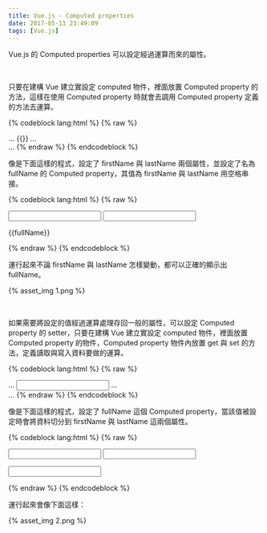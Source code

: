 ```yaml
---
title: Vue.js - Computed properties
date: 2017-05-11 23:49:09
tags: [Vue.js]
---
```


Vue.js 的 Computed properties 可以設定經過運算而來的屬性。  

<!-- More -->

<br/>


只要在建構 Vue 建立實設定 computed 物件，裡面放置 Computed property 的方法，這樣在使用 Computed property 時就會去調用 Computed property 定義的方法去運算。   

{% codeblock lang:html %}
{% raw %}
  <div id="app">
    ...
    {{<PropertyName>}}
    ...
  </div>
  ...
  <script>
    new Vue({
      el: '#app',
      data:{
        ...
      },
      computed: {
        <PropertyName>: function () {
          ...
        }
      }     
    })
  </script>
{% endraw %}
{% endcodeblock %}

<br/>


像是下面這樣的程式，設定了 firstName 與 lastName 兩個屬性，並設定了名為 fullName 的 Computed property，其值為 firstName 與 lastName 用空格串接。  

{% codeblock lang:html %}
{% raw %}
<!DOCTYPE html>
<html>
<head>
  <title>Vue - Hello World</title>
  <script src="https://unpkg.com/vue/dist/vue.js"></script>
</head>
<body>
  <div id="app">
    <input v-model="firstName">
    <input v-model="lastName">
    <p>{{fullName}}</p>
  </div>
  <script>
    new Vue({
      el: '#app',
      data:{
        firstName: "Larry",
        lastName:"Nung"
      },
      computed: {
        fullName: function () {
          return this.firstName + " " + this.lastName;
        }
      }     
    })
  </script>
</body>
</html>
{% endraw %}
{% endcodeblock %}

<br/>


運行起來不論 firstName 與 lastName 怎樣變動，都可以正確的顯示出 fullName。  

{% asset_img 1.png %}

<br/>


如果需要將設定的值經過運算處理存回一般的屬性，可以設定 Computed property 的 setter，只要在建構 Vue 建立實設定 computed 物件，裡面放置 Computed property 的物件，Computed property 物件內放置 get 與 set 的方法，定義讀取與寫入資料要做的運算。  

{% codeblock lang:html %}
{% raw %}
  <div id="app">
    ...
    <input v-model="<PropertyName>">
    ...
  </div>
  ...
  <script>
    new Vue({
      el: '#app',
      data:{
        ...
      },
      computed: {
        <PropertyName>: {
          get: function () {
            ...
          },
          set: function (value) {
            ...
          }
        }
      }     
    })
  </script>
{% endraw %}
{% endcodeblock %}

<br/>


像是下面這樣的程式，設定了 fullName 這個 Computed property，當該值被設定時會將資料切分到 firstName 與 lastName 這兩個屬性。   

{% codeblock lang:html %}
{% raw %}
<!DOCTYPE html>
<html>
<head>
  <title>Vue - Hello World</title>
  <script src="https://unpkg.com/vue/dist/vue.js"></script>
</head>
<body>
  <div id="app">
    <input v-model="firstName">
    <input v-model="lastName">
    <p><input v-model="fullName"></p>
  </div>
  <script>
    new Vue({
      el: '#app',
      data:{
        firstName: "",
        lastName:""
      },
      computed: {
        fullName: {
          get: function () {
            return this.firstName + " " + this.lastName;
          },
          set: function (value) {
            var names = value.split(' ')
            this.firstName = names[0]
            this.lastName = names[names.length - 1]
          }
        }
      }     
    })
  </script>
</body>
</html>
{% endraw %}
{% endcodeblock %}

<br/>


運行起來會像下面這樣：  

{% asset_img 2.png %}

<br/>

